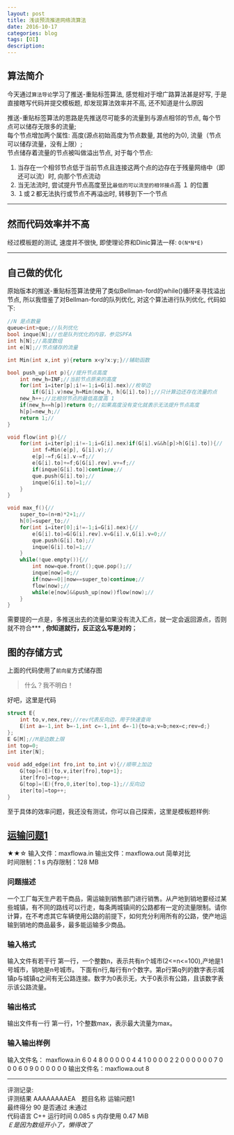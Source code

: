 ```yaml
---
layout: post
title: 浅谈预流推进网络流算法
date: 2016-10-17
categories: blog
tags: [OI]
description: 
---
```


## 算法简介

今天通过`算法导论`学习了推送-重贴标签算法, 感觉相对于增广路算法甚是好写, 于是直接瞎写代码并提交模板题, 却发现算法效率并不高, 还不知道是什么原因  
  
推送-重贴标签算法的思路是先推送尽可能多的流量到与源点相邻的节点, 每个节点可以储存无限多的流量;  
每个节点增加两个属性: 高度(源点初始高度为节点数量, 其他的为0), 流量（节点可以储存流量，没有上限）;  
节点储存着流量的节点被叫做溢出节点, 对于每个节点:  
1. 当存在一个相邻节点低于当前节点且连接这两个点的边存在于残量网络中（即还可以流）时, 向那个节点流动  
2. 当无法流时, 尝试提升节点高度至比`最低的可以流至的相邻接点`高 １ 的位置  
3. １或２都无法执行或节点不再溢出时, 转移到下一个节点  

***  

## 然而代码效率并不高

经过模板题的测试, 速度并不很快, 即使理论界和Dinic算法一样: `O(N*N*E)`  

***  

## 自己做的优化

原始版本的推送-重贴标签算法使用了类似Bellman-ford的while()循环来寻找溢出节点, 所以我借鉴了对Bellman-ford的队列优化, 对这个算法进行队列优化, 代码如下:  

```c++  
//N 是点数量
queue<int>que;//队列优化
bool inque[N];//也是队列优化的内容，参见SPFA
int h[N];//高度数组
int e[N];//节点储存的流量

int Min(int x,int y){return x<y?x:y;}//辅助函数

bool push_up(int p){//提升节点高度
	int new_h=INF;//当前节点原来的高度
	for(int i=iter[p];i!=-1;i=G[i].nex)//枚举边
		if(G[i].v)new_h=Min(new_h, h[G[i].to]);//只计算边还存在流量的点
	new_h++;//比相邻节点的最低高度高 1
	if(new_h==h[p])return 0;//如果高度没有变化就表示无法提升节点高度
	h[p]=new_h;//
	return 1;//
}

void flow(int p){//
	for(int i=iter[p];i!=-1;i=G[i].nex)if(G[i].v&&h[p]>h[G[i].to]){//
		int f=Min(e[p], G[i].v);//
		e[p]-=f;G[i].v-=f;//
		e[G[i].to]+=f;G[G[i].rev].v+=f;//
		if(inque[G[i].to])continue;//
		que.push(G[i].to);//
		inque[G[i].to]=1;//
	}
}

void max_f(){//
	super_to=(n+m)*2+1;//
	h[0]=super_to;//
	for(int i=iter[0];i!=-1;i=G[i].nex){//
		e[G[i].to]=G[G[i].rev].v=G[i].v,G[i].v=0;//
		que.push(G[i].to);//
		inque[G[i].to]=1;//
	}
	while(!que.empty()){//
		int now=que.front();que.pop();//
		inque[now]=0;//
		if(now==0||now==super_to)continue;//
		flow(now);//
		while(e[now]&&push_up(now))flow(now);//
	}
}
```  

需要提的一点是，多推送出去的流量如果没有流入汇点，就一定会返回源点，否则就不符合*** , **你知道就行，反正这么写是对的**；  

## 图的存储方式

上面的代码使用了`前向星`方式储存图  

>什么？我不明白！  

好吧，这里是代码  

```c++
struct E{
	int to,v,nex,rev;//rev代表反向边，用于快速查询
	E(int a=-1,int b=-1,int c=-1,int d=-1){to=a;v=b;nex=c;rev=d;}
};
E G[M];//M是边数上限
int top=0;
int iter[N];

void add_edge(int fro,int to,int v){//顺带上加边
	G[top]=(E){to,v,iter[fro],top+1};
	iter[fro]=top++;
	G[top]=(E){fro,0,iter[to],top-1};//反向边
	iter[to]=top++;
}
```  

至于具体的效率问题，我还没有测试，你可以自己探索，这里是模板题样例:  
## [运输问题1](http://cogs.pro/cogs/problem/problem.php?pid=11)  
★★☆   输入文件：maxflowa.in   输出文件：maxflowa.out   简单对比  
时间限制：1 s   内存限制：128 MB  

### 问题描述

一个工厂每天生产若干商品，需运输到销售部门进行销售。从产地到销地要经过某些城镇，有不同的路线可以行走，每条两城镇间的公路都有一定的流量限制。请你计算，在不考虑其它车辆使用公路的前提下，如何充分利用所有的公路，使产地运输到销地的商品最多，最多能运输多少商品。
### 输入格式

输入文件有若干行
第一行，一个整数n，表示共有n个城市(2<=n<=100),产地是1号城市，销地是n号城市。
下面有n行,每行有n个数字。第p行第q列的数字表示城镇p与城镇q之间有无公路连接。数字为0表示无，大于0表示有公路，且该数字表示该公路流量。
### 输出格式  

输出文件有一行
第一行，1个整数max，表示最大流量为max。

### 输入输出样例  

输入文件名： maxflowa.in
6
0 4 8 0 0 0
0 0 4 4 1 0
0 0 0 2 2 0
0 0 0 0 0 7
0 0 0 6 0 9
0 0 0 0 0 0
输出文件名：maxflowa.out
8 

***  

评测记录:  
评测结果 	AAAAAAAAEA　题目名称 	运输问题1  
最终得分 	90 	是否通过 	未通过  
代码语言 	C++ 	运行时间 	0.085 s  内存使用 	0.47 MiB   
*Ｅ是因为数组开小了，懒得改了*  

